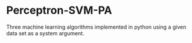 # Perceptron-SVM-PA
Three machine learning algorithms implemented in python using a given data set as a system argument.
